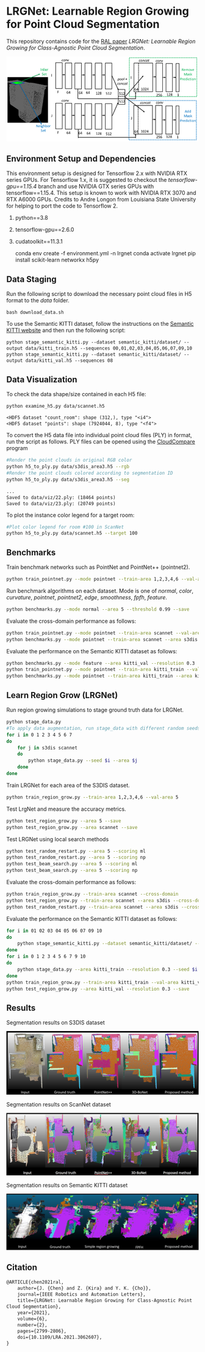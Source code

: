 # LRGNet: Learnable Region Growing for Point Cloud Segmentation

This repository contains code for the
[RAL paper](https://ieeexplore.ieee.org/document/9364361)
*LRGNet: Learnable Region Growing for Class-Agnostic Point Cloud Segmentation*.

![architecture](figures/architecture.png?raw=true)

## Environment Setup and Dependencies


This environment setup is designed for Tensorflow 2.x with NVIDIA RTX series GPUs. For Tensorflow 1.x, it is suggested to checkout the *tensorflow-gpu==1.15.4* branch and use NVIDIA GTX series GPUs with tensorflow==1.15.4.
This setup is known to work with NVIDIA RTX 3070 and RTX A6000 GPUs. Credits to Andre Longon from Louisiana State University for helping to port the code to Tensorflow 2.

1. python==3.8
2. tensorflow-gpu==2.6.0
3. cudatoolkit==11.3.1

    conda env create -f environment.yml -n lrgnet
    conda activate lrgnet
    pip install scikit-learn networkx h5py

## Data Staging

Run the following script to download the necessary point cloud files in H5 format to the *data* folder.

```
bash download_data.sh
```

To use the Semantic KITTI dataset, follow the instructions on the [Semantic KITTI website](http://semantic-kitti.org/dataset.html)
and then run the following script:

```
python stage_semantic_kitti.py --dataset semantic_kitti/dataset/ --output data/kitti_train.h5 --sequences 00,01,02,03,04,05,06,07,09,10
python stage_semantic_kitti.py --dataset semantic_kitti/dataset/ --output data/kitti_val.h5 --sequences 08
```

## Data Visualization

To check the data shape/size contained in each H5 file:

```
python examine_h5.py data/scannet.h5
```

```
<HDF5 dataset "count_room": shape (312,), type "<i4">
<HDF5 dataset "points": shape (7924044, 8), type "<f4">
```

To convert the H5 data file into individual point cloud files (PLY) in format, run the script as follows.
PLY files can be opened using the [CloudCompare](https://www.danielgm.net/cc/) program

```bash
#Render the point clouds in original RGB color
python h5_to_ply.py data/s3dis_area3.h5 --rgb
#Render the point clouds colored according to segmentation ID
python h5_to_ply.py data/s3dis_area3.h5 --seg
```

```
...
Saved to data/viz/22.ply: (18464 points)
Saved to data/viz/23.ply: (20749 points)
```

To plot the instance color legend for a target room:

```bash
#Plot color legend for room #100 in ScanNet
python h5_to_ply.py data/scannet.h5 --target 100
```

## Benchmarks

Train benchmark networks such as PointNet and PointNet++ (pointnet2).
```bash
python train_pointnet.py --mode pointnet --train-area 1,2,3,4,6 --val-area 5
```

Run benchmark algorithms on each dataset. Mode is one of *normal*, *color*, *curvature*, *pointnet*, *pointnet2*, *edge*, *smoothness*, *fpfh*, *feature*.

```bash
python benchmarks.py --mode normal --area 5 --threshold 0.99 --save
```

Evaluate the cross-domain performance as follows:
```bash
python train_pointnet.py --mode pointnet --train-area scannet --val-area s3dis --cross-domain
python benchmarks.py --mode pointnet --train-area scannet --area s3dis --cross-domain
```

Evaluate the performance on the Semantic KITTI dataset as follows:
```bash
python benchmarks.py --mode feature --area kitti_val --resolution 0.3
python train_pointnet.py --mode pointnet --train-area kitti_train --val-area kitti_val
python benchmarks.py --mode pointnet --train-area kitti_train --area kitti_val --resolution 0.3
```

## Learn Region Grow (LRGNet)

Run region growing simulations to stage ground truth data for LRGNet.

```bash
python stage_data.py
#To apply data augmentation, run stage_data with different random seeds
for i in 0 1 2 3 4 5 6 7
do
	for j in s3dis scannet
	do
		python stage_data.py --seed $i --area $j
	done
done
```

Train LRGNet for each area of the S3DIS dataset.

```bash
python train_region_grow.py --train-area 1,2,3,4,6 --val-area 5
```

Test LrgNet and measure the accuracy metrics.

```bash
python test_region_grow.py --area 5 --save
python test_region_grow.py --area scannet --save
```

Test LRGNet using local search methods
```bash
python test_random_restart.py --area 5 --scoring ml
python test_random_restart.py --area 5 --scoring np
python test_beam_search.py --area 5 --scoring ml
python test_beam_search.py --area 5 --scoring np
```

Evaluate the cross-domain performance as follows:
```bash
python train_region_grow.py --train-area scannet --cross-domain
python test_region_grow.py --train-area scannet --area s3dis --cross-domain
python test_random_restart.py --train-area scannet --area s3dis --cross-domain --scoring np
```

Evaluate the performance on the Semantic KITTI dataset as follows:
```bash
for i in 01 02 03 04 05 06 07 09 10
do
    python stage_semantic_kitti.py --dataset semantic_kitti/dataset/ --output data/kitti_train_"$i".h5 --sequences $i --skip 1
done
for i in 0 1 2 3 4 5 6 7 9 10
do
    python stage_data.py --area kitti_train --resolution 0.3 --seed $i
done
python train_region_grow.py --train-area kitti_train --val-area kitti_val --multiseed 11 
python test_region_grow.py --area kitti_val --resolution 0.3 --save
```

## Results

Segmentation results on S3DIS dataset

![s3dis-results](figures/s3dis_results.png?raw=true)

Segmentation results on ScanNet dataset

![scannet-results](figures/scannet_results.png?raw=true)

Segmentation results on Semantic KITTI dataset

![kitti-results](figures/kitti_combined.png?raw=true)

Citation
--------

	@ARTICLE{chen2021ral,
		author={J. {Chen} and Z. {Kira} and Y. K. {Cho}},
		journal={IEEE Robotics and Automation Letters}, 
		title={LRGNet: Learnable Region Growing for Class-Agnostic Point Cloud Segmentation}, 
		year={2021},
		volume={6},
		number={2},
		pages={2799-2806},
		doi={10.1109/LRA.2021.3062607},
	}
